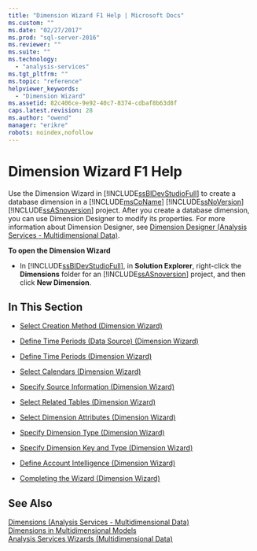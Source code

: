 ```yaml
---
title: "Dimension Wizard F1 Help | Microsoft Docs"
ms.custom: ""
ms.date: "02/27/2017"
ms.prod: "sql-server-2016"
ms.reviewer: ""
ms.suite: ""
ms.technology: 
  - "analysis-services"
ms.tgt_pltfrm: ""
ms.topic: "reference"
helpviewer_keywords: 
  - "Dimension Wizard"
ms.assetid: 82c406ce-9e92-40c7-8374-cdbaf8b63d8f
caps.latest.revision: 28
ms.author: "owend"
manager: "erikre"
robots: noindex,nofollow
---
```

# Dimension Wizard F1 Help
  Use the Dimension Wizard in [!INCLUDE[ssBIDevStudioFull](../a9notintoc/includes/ssbidevstudiofull-md.md)] to create a database dimension in a [!INCLUDE[msCoName](../a9notintoc/includes/msconame-md.md)] [!INCLUDE[ssNoVersion](../a9notintoc/includes/ssnoversion-md.md)] [!INCLUDE[ssASnoversion](../a9notintoc/includes/ssasnoversion-md.md)] project. After you create a database dimension, you can use Dimension Designer to modify its properties. For more information about Dimension Designer, see [Dimension Designer &#40;Analysis Services - Multidimensional Data&#41;](../a9retired/dimension-designer-analysis-services-multidimensional-data.md).  
  
 **To open the Dimension Wizard**  
  
-   In [!INCLUDE[ssBIDevStudioFull](../a9notintoc/includes/ssbidevstudiofull-md.md)], in **Solution Explorer**, right-click the **Dimensions** folder for an [!INCLUDE[ssASnoversion](../a9notintoc/includes/ssasnoversion-md.md)] project, and then click **New Dimension**.  
  
## In This Section  
  
-   [Select Creation Method &#40;Dimension Wizard&#41;](../a9retired/select-creation-method-dimension-wizard.md)  
  
-   [Define Time Periods &#40;Data Source&#41; &#40;Dimension Wizard&#41;](../a9retired/define-time-periods-data-source-dimension-wizard.md)  
  
-   [Define Time Periods &#40;Dimension Wizard&#41;](../a9retired/define-time-periods-dimension-wizard.md)  
  
-   [Select Calendars &#40;Dimension Wizard&#41;](../a9retired/select-calendars-dimension-wizard.md)  
  
-   [Specify Source Information &#40;Dimension Wizard&#41;](../a9retired/specify-source-information-dimension-wizard.md)  
  
-   [Select Related Tables &#40;Dimension Wizard&#41;](../a9retired/select-related-tables-dimension-wizard.md)  
  
-   [Select Dimension Attributes &#40;Dimension Wizard&#41;](../a9retired/select-dimension-attributes-dimension-wizard.md)  
  
-   [Specify Dimension Type &#40;Dimension Wizard&#41;](../a9retired/specify-dimension-type-dimension-wizard.md)  
  
-   [Specify Dimension Key and Type &#40;Dimension Wizard&#41;](../a9retired/specify-dimension-key-and-type-dimension-wizard.md)  
  
-   [Define Account Intelligence &#40;Dimension Wizard&#41;](../a9retired/define-account-intelligence-dimension-wizard.md)  
  
-   [Completing the Wizard &#40;Dimension Wizard&#41;](../a9retired/completing-the-wizard-dimension-wizard.md)  
  
## See Also  
 [Dimensions &#40;Analysis Services - Multidimensional Data&#41;](../analysis-services/multidimensional-models-olap-logical-dimension-objects/dimensions-analysis-services-multidimensional-data.md)   
 [Dimensions in Multidimensional Models](../analysis-services/multidimensional-models/dimensions-in-multidimensional-models.md)   
 [Analysis Services Wizards &#40;Multidimensional Data&#41;](../a9retired/analysis-services-wizards-multidimensional-data.md)  
  
  